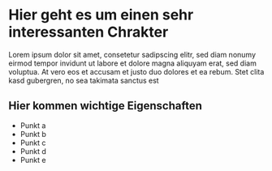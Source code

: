# Hier geht es um einen sehr interessanten Chrakter

Lorem ipsum dolor sit amet, consetetur sadipscing elitr, sed diam nonumy eirmod tempor invidunt ut labore et dolore magna aliquyam erat, sed diam voluptua. At vero eos et accusam et justo duo dolores et ea rebum. Stet clita kasd gubergren, no sea takimata sanctus est

## Hier kommen wichtige Eigenschaften

* Punkt a
* Punkt b
* Punkt c
* Punkt d
* Punkt e